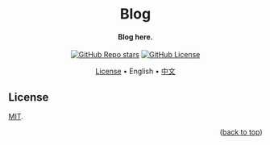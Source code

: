 <!-- Title -->
<a name="readme-top"></a>
<div align="center">
  <h1>Blog</h1>

  <h4>Blog here.</h4>

  <p>
    <a href="../../stargazers"><img alt="GitHub Repo stars" src="https://img.shields.io/github/stars/Charlott2/charlott2.github.io?style=flat"></a>
    <a href="LICENSE"><img alt="GitHub License" src="https://img.shields.io/github/license/Charlott2/charlott2.github.io"></a>
  </p>

  <p>
    <a href="#license">License</a> •
    English •
    <a href="README_CN.md">中文</a>
  </p>
</div>

<!-- License -->
## License

[MIT](LICENSE).

<p align="right">(<a href="#readme-top">back to top</a>)</p>
